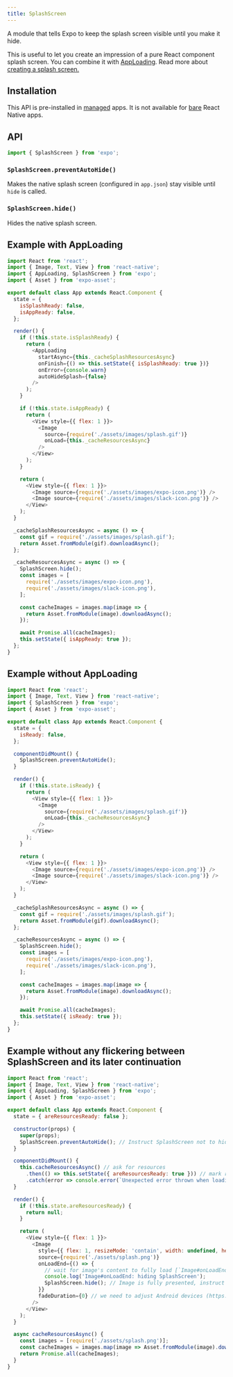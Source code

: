 ```yaml
---
title: SplashScreen
---
```


A module that tells Expo to keep the splash screen visible until you make it hide.

This is useful to let you create an impression of a pure React component splash screen. You can combine it with [AppLoading](../app-loading/). Read more about [creating a splash screen.](../../guides/splash-screens/)

## Installation

This API is pre-installed in [managed](../../introduction/managed-vs-bare/#managed-workflow) apps. It is not available for [bare](../../introduction/managed-vs-bare/#bare-workflow) React Native apps.

## API

```js
import { SplashScreen } from 'expo';
```

### `SplashScreen.preventAutoHide()`

Makes the native splash screen (configured in `app.json`) stay visible until `hide` is called.

### `SplashScreen.hide()`

Hides the native splash screen.

## Example with AppLoading

```javascript
import React from 'react';
import { Image, Text, View } from 'react-native';
import { AppLoading, SplashScreen } from 'expo';
import { Asset } from 'expo-asset';

export default class App extends React.Component {
  state = {
    isSplashReady: false,
    isAppReady: false,
  };

  render() {
    if (!this.state.isSplashReady) {
      return (
        <AppLoading
          startAsync={this._cacheSplashResourcesAsync}
          onFinish={() => this.setState({ isSplashReady: true })}
          onError={console.warn}
          autoHideSplash={false}
        />
      );
    }

    if (!this.state.isAppReady) {
      return (
        <View style={{ flex: 1 }}>
          <Image
            source={require('./assets/images/splash.gif')}
            onLoad={this._cacheResourcesAsync}
          />
        </View>
      );
    }

    return (
      <View style={{ flex: 1 }}>
        <Image source={require('./assets/images/expo-icon.png')} />
        <Image source={require('./assets/images/slack-icon.png')} />
      </View>
    );
  }

  _cacheSplashResourcesAsync = async () => {
    const gif = require('./assets/images/splash.gif');
    return Asset.fromModule(gif).downloadAsync();
  };

  _cacheResourcesAsync = async () => {
    SplashScreen.hide();
    const images = [
      require('./assets/images/expo-icon.png'),
      require('./assets/images/slack-icon.png'),
    ];

    const cacheImages = images.map(image => {
      return Asset.fromModule(image).downloadAsync();
    });

    await Promise.all(cacheImages);
    this.setState({ isAppReady: true });
  };
}
```

## Example without AppLoading

```javascript
import React from 'react';
import { Image, Text, View } from 'react-native';
import { SplashScreen } from 'expo';
import { Asset } from 'expo-asset';

export default class App extends React.Component {
  state = {
    isReady: false,
  };

  componentDidMount() {
    SplashScreen.preventAutoHide();
  }

  render() {
    if (!this.state.isReady) {
      return (
        <View style={{ flex: 1 }}>
          <Image
            source={require('./assets/images/splash.gif')}
            onLoad={this._cacheResourcesAsync}
          />
        </View>
      );
    }

    return (
      <View style={{ flex: 1 }}>
        <Image source={require('./assets/images/expo-icon.png')} />
        <Image source={require('./assets/images/slack-icon.png')} />
      </View>
    );
  }

  _cacheSplashResourcesAsync = async () => {
    const gif = require('./assets/images/splash.gif');
    return Asset.fromModule(gif).downloadAsync();
  };

  _cacheResourcesAsync = async () => {
    SplashScreen.hide();
    const images = [
      require('./assets/images/expo-icon.png'),
      require('./assets/images/slack-icon.png'),
    ];

    const cacheImages = images.map(image => {
      return Asset.fromModule(image).downloadAsync();
    });

    await Promise.all(cacheImages);
    this.setState({ isReady: true });
  };
}
```

## Example without any flickering between SplashScreen and its later continuation

```javascript
import React from 'react';
import { Image, Text, View } from 'react-native';
import { AppLoading, SplashScreen } from 'expo';
import { Asset } from 'expo-asset';

export default class App extends React.Component {
  state = { areResourcesReady: false };

  constructor(props) {
    super(props);
    SplashScreen.preventAutoHide(); // Instruct SplashScreen not to hide yet
  }

  componentDidMount() {
    this.cacheResourcesAsync() // ask for resources
      .then(() => this.setState({ areResourcesReady: true })) // mark resources as loaded
      .catch(error => console.error(`Unexpected error thrown when loading:\n${error.stack}`));
  }

  render() {
    if (!this.state.areResourcesReady) {
      return null;
    }

    return (
      <View style={{ flex: 1 }}>
        <Image
          style={{ flex: 1, resizeMode: 'contain', width: undefined, height: undefined }}
          source={require('./assets/splash.png')}
          onLoadEnd={() => {
            // wait for image's content to fully load [`Image#onLoadEnd`] (https://reactnative.dev/docs/image#onloadend)
            console.log('Image#onLoadEnd: hiding SplashScreen');
            SplashScreen.hide(); // Image is fully presented, instruct SplashScreen to hide
          }}
          fadeDuration={0} // we need to adjust Android devices (https://reactnative.dev/docs/image#fadeduration) fadeDuration prop to `0` as it's default value is `300`
        />
      </View>
    );
  }

  async cacheResourcesAsync() {
    const images = [require('./assets/splash.png')];
    const cacheImages = images.map(image => Asset.fromModule(image).downloadAsync());
    return Promise.all(cacheImages);
  }
}
```
